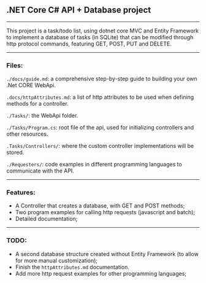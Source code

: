 
## .NET Core C# API + Database project
---

This project is a task/todo list, using dotnet core MVC and Entity Framework to implement a database of tasks (in SQLite) that can be modified through http protocol commands, featuring GET, POST, PUT and DELETE.

---

### Files:

`./docs/guide.md`: a comprehensive step-by-step guide to building your own .Net CORE WebApi.

`.docs/httpAttributes.md`: a list of http attributes to be used when defining methods for a controller.

`./Tasks/`: the WebApi folder.

`./Tasks/Program.cs`: root file of the api, used for initializing controllers and other resources.

`.Tasks/Controllers/`: where the custom controller implementations will be stored.

`./Requesters/`: code examples in different programming languages to communicate with the API.


---

### Features:

- A Controller that creates a database, with GET and POST methods;
- Two program examples for calling http requests (javascript and batch);
- Detailed documentation;

---
### TODO:

- A second database structure created without Entity Framework (to allow for more manual customization);
- Finish the `httpAttributes.md` documentation.
- Add more http request examples for other programming languages;



